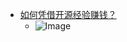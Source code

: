 - [如何凭借开源经验赚钱？](https://twitter.com/tison1096/status/1687704828859043842)
	- ![Image](https://pbs.twimg.com/media/F2vuX2wacAAYuld?format=jpg&name=medium)